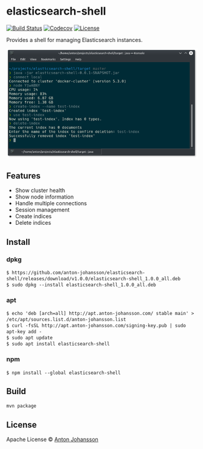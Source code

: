 # elasticsearch-shell

[![Build Status](https://img.shields.io/travis/anton-johansson/elasticsearch-shell/master.svg)](https://travis-ci.org/anton-johansson/elasticsearch-shell)
[![Codecov](https://img.shields.io/codecov/c/github/anton-johansson/elasticsearch-shell.svg)](https://codecov.io/gh/anton-johansson/elasticsearch-shell)
[![License](https://img.shields.io/hexpm/l/plug.svg?maxAge=2592000)](https://raw.githubusercontent.com/anton-johansson/elasticsearch-shell/master/LICENSE)

Provides a shell for managing Elasticsearch instances.

<img src="screenshot.png">

## Features

 * Show cluster health
 * Show node information
 * Handle multiple connections
 * Session management
 * Create indices
 * Delete indices


## Install

### dpkg

```shell
$ https://github.com/anton-johansson/elasticsearch-shell/releases/download/v1.0.0/elasticsearch-shell_1.0.0_all.deb
$ sudo dpkg --install elasticsearch-shell_1.0.0_all.deb
```

### apt

```shell
$ echo 'deb [arch=all] http://apt.anton-johansson.com/ stable main' > /etc/apt/sources.list.d/anton-johansson.list
$ curl -fsSL http://apt.anton-johansson.com/signing-key.pub | sudo apt-key add -
$ sudo apt update
$ sudo apt install elasticsearch-shell
```

### npm

```shell
$ npm install --global elasticsearch-shell
```


## Build

```
mvn package
```


## License

Apache License © [Anton Johansson](https://github.com/anton-johansson)

